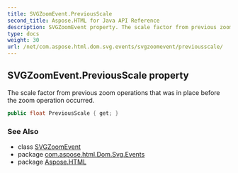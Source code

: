 ```yaml
---
title: SVGZoomEvent.PreviousScale
second_title: Aspose.HTML for Java API Reference
description: SVGZoomEvent property. The scale factor from previous zoom operations that was in place before the zoom operation occurred
type: docs
weight: 30
url: /net/com.aspose.html.dom.svg.events/svgzoomevent/previousscale/
---
```

## SVGZoomEvent.PreviousScale property

The scale factor from previous zoom operations that was in place before the zoom operation occurred.

```java
public float PreviousScale { get; }
```

### See Also

* class [SVGZoomEvent](../)
* package [com.aspose.html.Dom.Svg.Events](../../svgzoomevent/)
* package [Aspose.HTML](../../../)
